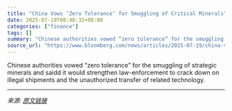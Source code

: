 ```yaml
---
title: "China Vows ‘Zero Tolerance’ for Smuggling of Critical Minerals"
date: 2025-07-19T08:48:32+08:00
categories: ["finance"]
tags: []
summary: "Chinese authorities vowed “zero tolerance” for the smuggling of strategic minerals and saidd it would strengthen law-enforcement to crack down on illegal shipments and the unauthorized transfer of rel"
source_url: "https://www.bloomberg.com/news/articles/2025-07-19/china-vows-zero-tolerance-for-smuggling-of-critical-minerals"
---
```


Chinese authorities vowed “zero tolerance” for the smuggling of strategic minerals and saidd it would strengthen law-enforcement to crack down on illegal shipments and the unauthorized transfer of related technology.

---

*来源: [原文链接](https://www.bloomberg.com/news/articles/2025-07-19/china-vows-zero-tolerance-for-smuggling-of-critical-minerals)*
